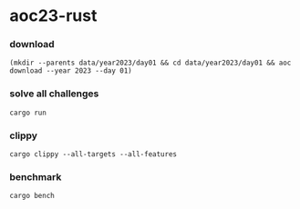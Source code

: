 # aoc23-rust

### download

```shell
(mkdir --parents data/year2023/day01 && cd data/year2023/day01 && aoc download --year 2023 --day 01)
```

### solve all challenges

```shell
cargo run
```

### clippy

```shell
cargo clippy --all-targets --all-features
```

### benchmark

```shell
cargo bench
```
